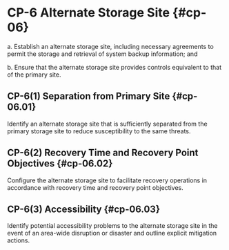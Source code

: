 # CP-6 Alternate Storage Site {#cp-06}

a. Establish an alternate storage site, including necessary agreements to permit the storage and retrieval of system backup information; and

b. Ensure that the alternate storage site provides controls equivalent to that of the primary site.

## CP-6(1) Separation from Primary Site {#cp-06.01}

Identify an alternate storage site that is sufficiently separated from the primary storage site to reduce susceptibility to the same threats.

## CP-6(2) Recovery Time and Recovery Point Objectives {#cp-06.02}

Configure the alternate storage site to facilitate recovery operations in accordance with recovery time and recovery point objectives.

## CP-6(3) Accessibility {#cp-06.03}

Identify potential accessibility problems to the alternate storage site in the event of an area-wide disruption or disaster and outline explicit mitigation actions.

